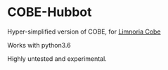 # COBE-Hubbot
Hyper-simplified version of COBE, for [Limnoria Cobe](https://github.com/oddluck/limnoria-plugins/tree/master/Cobe)

Works with python3.6

Highly untested and experimental.
